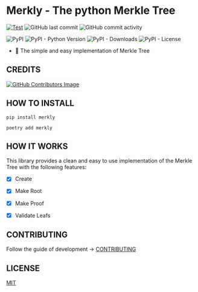 # Merkly - The python Merkle Tree

[![Test](https://github.com/olivmath/merkly/actions/workflows/test.yml/badge.svg?branch=main)](https://github.com/olivmath/merkly/actions/workflows/test.yml)
![GitHub last commit](https://img.shields.io/github/last-commit/olivmath/merkly)
![GitHub commit activity](https://img.shields.io/github/commit-activity/m/olivmath/merkly)

![PyPI](https://img.shields.io/pypi/v/merkly)
![PyPI - Python Version](https://img.shields.io/pypi/pyversions/merkly)
![PyPI - Downloads](https://img.shields.io/pypi/dm/merkly)
![PyPI - License](https://img.shields.io/pypi/l/merkly)

- 🌳 The simple and easy implementation of Merkle Tree

## CREDITS

[![GitHub Contributors Image](https://contrib.rocks/image?repo=olivmath/merkly)](https://github.com/olivmath/merkly/graphs/contributors)

## HOW TO INSTALL

```
pip install merkly
```

```
poetry add merkly
```

## HOW IT WORKS

This library provides a clean and easy to use implementation of the Merkle Tree with the following features:

- [x] Create
- [x] Make Root
- [x] Make Proof
- [x] Validate Leafs


## CONTRIBUTING

Follow the guide of development -> [CONTRIBUTING](CONTRIBUTING.md)

## LICENSE

[MIT](LICENSE)
